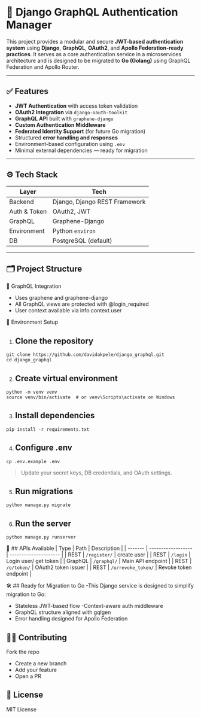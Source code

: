 # 🔐 Django GraphQL Authentication Manager

This project provides a modular and secure **JWT-based authentication system** using **Django**, **GraphQL**, **OAuth2**, and **Apollo Federation-ready practices**. It serves as a core authentication service in a microservices architecture and is designed to be migrated to **Go (Golang)** using GraphQL Federation and Apollo Router.

---

## ✅ Features

- **JWT Authentication** with access token validation
- **OAuth2 Integration** via `django-oauth-toolkit`
- **GraphQL API** built with `graphene-django`
- **Custom Authentication Middleware**
- **Federated Identity Support** (for future Go migration)
- Structured **error handling and responses**
- Environment-based configuration using `.env`
- Minimal external dependencies — ready for migration

---

## ⚙️ Tech Stack

| Layer         | Tech                          |
|---------------|-------------------------------|
| Backend       | Django, Django REST Framework |
| Auth & Token  | OAuth2, JWT                   |
| GraphQL       | Graphene-Django               |
| Environment   | Python `environ`              |
| DB            | PostgreSQL (default)          |

---

## 🗂 Project Structure

🧪 GraphQL Integration
- Uses graphene and graphene-django
- All GraphQL views are protected with @login_required
- User context available via info.context.user


🔄 Environment Setup
1. ## Clone the repository
```
git clone https://github.com/davidakpele/django_graphql.git
cd django_graphql
```
2. ## Create virtual environment
```
python -m venv venv
source venv/bin/activate  # or venv\Scripts\activate on Windows
```
3. ## Install dependencies
```
pip install -r requirements.txt
```
4. ## Configure .env
```
cp .env.example .env
```
> Update your secret keys, DB credentials, and OAuth settings.
5. ## Run migrations
```
python manage.py migrate
```
6. ## Run the server
```
python manage.py runserver
```
🚀 ## APIs Available
| Type    | Path               | Description           |
| ------- | ------------------ | --------------------- |
| REST    | `/register/`       | create user           |
| REST    | `/login`           | Login user/ get token |
| GraphQL | `/graphql/`        | Main API endpoint     |
| REST    | `/o/token/`        | OAuth2 token issuer   |
| REST    | `/o/revoke_token/` | Revoke token endpoint |

🛠 ## Ready for Migration to Go
-This Django service is designed to simplify migration to Go:
  - Stateless JWT-based flow
  -Context-aware auth middleware
  - GraphQL structure aligned with gqlgen
  - Error handling designed for Apollo Federation


## 🧑‍💻 Contributing
Fork the repo
- Create a new branch
- Add your feature
- Open a PR

## 📜 License
MIT License 
